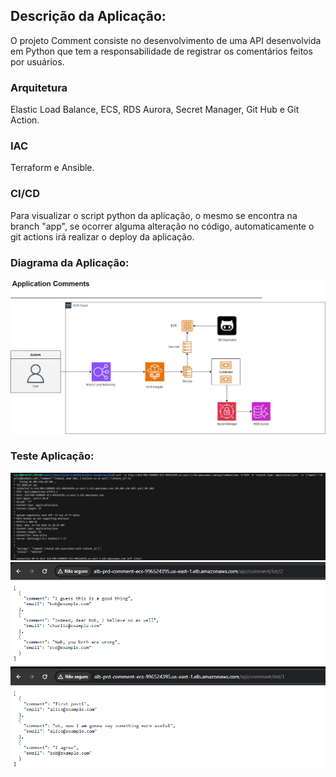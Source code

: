 
## Descrição da Aplicação:
O projeto Comment consiste no desenvolvimento de uma API desenvolvida em Python que tem a responsabilidade de registrar os comentários feitos por usuários. 

### Arquitetura
Elastic Load Balance, ECS, RDS Aurora, Secret Manager, Git Hub e Git Action.

### IAC
Terraform e Ansible.
### CI/CD
Para visualizar o script python da aplicação, o mesmo se encontra na branch "app", se ocorrer alguma alteração no código, automaticamente o git actions irá realizar o deploy da aplicação.

### Diagrama da Aplicação:
  <img src="/img/comments.jpg">

### Teste Aplicação:
  <img src="/img/Screenshot_4.png">
  <img src="/img/Screenshot_3.png">
  <img src="/img/Screenshot_2.png">
